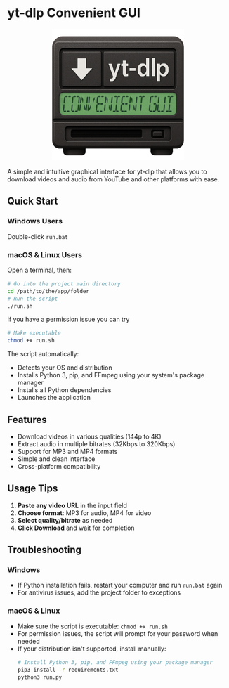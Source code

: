 # yt-dlp Convenient GUI
<div align="center"><img src="assets/yt-dlp_convenient_gui_icon.png" alt="yt-dlp Convenient GUI" width="300"></div>

A simple and intuitive graphical interface for yt-dlp that allows you to download videos and audio from YouTube and other platforms with ease.

## Quick Start

### Windows Users
Double-click `run.bat`

### macOS & Linux Users
Open a terminal, then:
```bash
# Go into the project main directory
cd /path/to/the/app/folder
# Run the script
./run.sh
```
If you have a permission issue you can try
```bash
# Make executable
chmod +x run.sh
```

The script automatically:
- Detects your OS and distribution
- Installs Python 3, pip, and FFmpeg using your system's package manager
- Installs all Python dependencies
- Launches the application

## Features

- Download videos in various qualities (144p to 4K)
- Extract audio in multiple bitrates (32Kbps to 320Kbps)
- Support for MP3 and MP4 formats
- Simple and clean interface
- Cross-platform compatibility

## Usage Tips

1. **Paste any video URL** in the input field
2. **Choose format**: MP3 for audio, MP4 for video
3. **Select quality/bitrate** as needed
4. **Click Download** and wait for completion

## Troubleshooting

### Windows
- If Python installation fails, restart your computer and run `run.bat` again
- For antivirus issues, add the project folder to exceptions

### macOS & Linux
- Make sure the script is executable: `chmod +x run.sh`
- For permission issues, the script will prompt for your password when needed
- If your distribution isn't supported, install manually:
  ```bash
  # Install Python 3, pip, and FFmpeg using your package manager
  pip3 install -r requirements.txt
  python3 run.py
  ```
